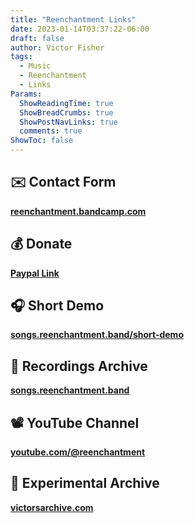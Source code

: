 ```yaml
---
title: "Reenchantment Links"
date: 2023-01-14T03:37:22-06:00
draft: false
author: Victor Fisher
tags:
  - Music
  - Reenchantment
  - Links
Params:
  ShowReadingTime: true
  ShowBreadCrumbs: true
  ShowPostNavLinks: true
  comments: true
ShowToc: false
---
```


## ✉️ Contact Form
  **[reenchantment.bandcamp.com](https://bandcamp.com/contact?b=1631569890)**

## 💰 Donate
  **[Paypal Link](https://www.paypal.com/donate/?hosted_button_id=6DLBQPMFRQ6ZY)**

## 🎧 Short Demo
  **[songs.reenchantment.band/short-demo](https://songs.reenchantment.band/short-demo/)**

## 🎤 Recordings Archive

**[songs.reenchantment.band](http://songs.reenchantment.band)**

## 📽️ YouTube Channel

**[youtube.com/@reenchantment](https://www.youtube.com/@reenchantment)**

## 📁 Experimental Archive

**[victorsarchive.com](https://victorsarchive.com/)**
